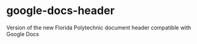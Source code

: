 # google-docs-header
Version of the new Florida Polytechnic document header compatible with Google Docs
